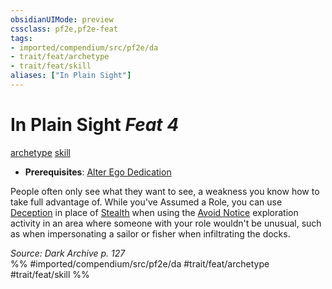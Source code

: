 ```yaml
---
obsidianUIMode: preview
cssclass: pf2e,pf2e-feat
tags:
- imported/compendium/src/pf2e/da
- trait/feat/archetype
- trait/feat/skill
aliases: ["In Plain Sight"]
---
```

# In Plain Sight  *Feat 4*  
[archetype](archetype.md)  [skill](skill.md)  

- **Prerequisites**: [Alter Ego Dedication](alter-ego-dedication-da.md)

People often only see what they want to see, a weakness you know how to take full advantage of. While you've Assumed a Role, you can use [Deception](../skills.md#Deception) in place of [Stealth](../skills.md#Stealth) when using the [Avoid Notice](avoid-notice.md) exploration activity in an area where someone with your role wouldn't be unusual, such as when impersonating a sailor or fisher when infiltrating the docks.

*Source: Dark Archive p. 127*  
%% #imported/compendium/src/pf2e/da #trait/feat/archetype #trait/feat/skill %%